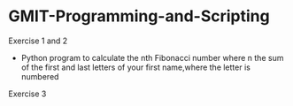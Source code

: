 # GMIT-Programming-and-Scripting
Exercise 1 and 2
  - Python program to calculate the nth Fibonacci number where n the sum of the first and last letters of your first name,where the     letter is numbered

Exercise 3
  
